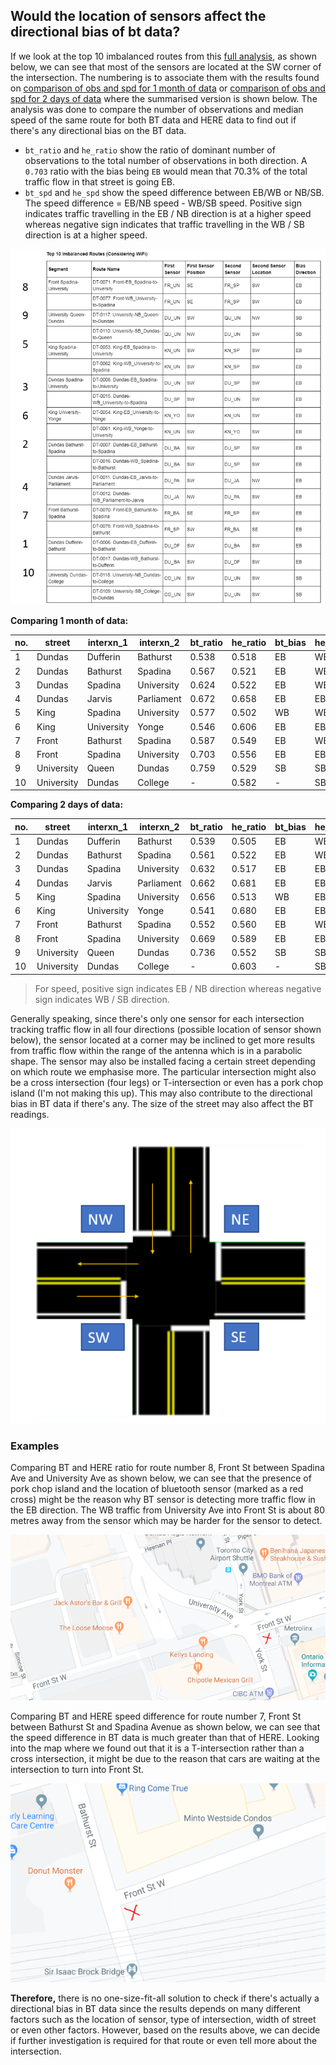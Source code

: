 ## Would the location of sensors affect the directional bias of bt data?
If we look at the top 10 imbalanced routes from this [full analysis](https://github.com/CityofToronto/bdit_king_pilot_dashboard/blob/gh-pages/bluetooth/bt_data_validation.ipynb),
as shown below, we can see that most of the sensors are located at the SW corner of the intersection. 
The numbering is to associate them with the results found on [comparison of obs and spd for 1 month of data](https://github.com/CityofToronto/bdit_data-sources/blob/blip_data_validation/bluetooth/data_validation/comparison_1month_obs_spd.ipynb) or [comparison of obs and spd for 2 days of data](https://github.com/CityofToronto/bdit_data-sources/blob/blip_data_validation/bluetooth/data_validation/comparison_2days_obs_spd.ipynb) where the summarised version is shown below. The analysis was done to compare the number of observations and median speed of the same route for both BT data and HERE data to find out if there's any directional bias on the BT data.
- `bt_ratio` and `he_ratio` show the ratio of dominant number of observations to the total number of observations in both direction. A `0.703` ratio with the bias being `EB` would mean that 70.3% of the total traffic flow in that street is going EB.  
- `bt_spd` and `he_spd` show the speed difference between EB/WB or NB/SB. The speed difference = EB/NB speed - WB/SB speed. Positive sign indicates traffic travelling in the EB / NB direction is at a higher speed whereas negative sign indicates that traffic travelling in the WB / SB direction is at a higher speed. 

![Top 10 imbalanced routes](img/imbalanced_routes_with_numbering.PNG?raw=true)

**Comparing 1 month of data:**

|no.|street|interxn_1|interxn_2|bt_ratio|he_ratio|bt_bias|he_bias|bt_spd|he_spd|bt_bias|he_bias|
|---|---|--------|----------|------|-------|------|-------|-------|--------|-----|---------|
|1|Dundas|Dufferin|Bathurst|0.538|0.518|EB|WB|-0.067|-0.056|WB|WB|
|2|Dundas|Bathurst|Spadina|0.567|0.521|EB|WB|-2.734|0.923|WB|EB|
|3|Dundas|Spadina|University|0.624|0.522|EB|WB|3.509|2.946|EB|EB|
|4|Dundas|Jarvis|Parliament|0.672|0.658|EB|EB|1.674|1.946|EB|EB|
|5|King|Spadina|University|0.577|0.502|WB|WB|0.577|0.380|EB|EB|
|6|King|University|Yonge|0.546|0.606|EB|EB|0.183|1.736|EB|EB|
|7|Front|Bathurst|Spadina|0.587|0.549|EB|WB|-6.419|0.423|WB|EB|
|8|Front|Spadina|University|0.703|0.556|EB|EB|1.283|-0.532|EB|WB|
|9|University|Queen|Dundas|0.759|0.529|SB|SB|5.1125|4.276|NB|NB|
|10|University|Dundas|College|-|0.582|-|SB|-|6.404|-|NB|

**Comparing 2 days of data:**

|no.|street|interxn_1|interxn_2|bt_ratio|he_ratio|bt_bias|he_bias|bt_spd|he_spd|bt_bias|he_bias|
|---|---|--------|----------|------|-------|------|-------|-------|--------|-----|---------|
|1|Dundas|Dufferin|Bathurst|0.539|0.505|EB|WB|-1.015|-1.087|WB|WB|
|2|Dundas|Bathurst|Spadina|0.561|0.522|EB|WB|-3.099|-0.531|WB|WB|
|3|Dundas|Spadina|University|0.632|0.517|EB|EB|0.261|1.588|EB|EB|
|4|Dundas|Jarvis|Parliament|0.662|0.681|EB|EB|2.562|1.595|EB|EB|
|5|King|Spadina|University|0.656|0.513|WB|EB|4.566|0.891|EB|EB|
|6|King|University|Yonge|0.541|0.680|EB|EB|3.854|0.881|EB|EB|
|7|Front|Bathurst|Spadina|0.552|0.560|EB|WB|-6.179|1.598|WB|EB|
|8|Front|Spadina|University|0.669|0.589|EB|EB|1.430|0.444|EB|EB|
|9|University|Queen|Dundas|0.736|0.552|SB|SB|4.892|3.391|NB|NB|
|10|University|Dundas|College|-|0.603|-|SB|-|6.697|-|NB|

> For speed, positive sign indicates EB / NB direction whereas negative sign indicates WB / SB direction.

Generally speaking, since there's only one sensor for each intersection tracking traffic flow in all four directions (possible location of sensor shown below), the sensor located at a corner may be inclined to get more results from traffic flow within the range of the antenna which is in a parabolic shape. The sensor may also be installed facing a certain street depending on which route we emphasise more. The particular intersection might also be a cross intersection (four legs) or T-intersection or even has a pork chop island (I'm not making this up). This may also contribute to the directional bias in BT data if there's any. The size of the street may also affect the BT readings.

![sensor location](img/sensor_location.PNG)

### Examples

Comparing BT and HERE ratio for route number 8, Front St between Spadina Ave and University Ave as shown below, we can see that the presence of pork chop island and the location of bluetooth sensor (marked as a red cross) might be the reason why BT sensor is detecting more traffic flow in the EB direction. The WB traffic from University Ave into Front St is about 80 metres away from the sensor which may be harder for the sensor to detect. 

![route 8](img/route_8.PNG)

Comparing BT and HERE speed difference for route number 7, Front St between Bathurst St and Spadina Avenue as shown below, we can see that the speed difference in BT data is much greater than that of HERE. Looking into the map where we found out that it is a T-intersection rather than a cross intersection, it might be due to the reason that cars are waiting at the intersection to turn into Front St. 

![route 7](img/route_7.PNG)

**Therefore,** there is no one-size-fit-all solution to check if there's actually a directional bias in BT data since the results depends on many different factors such as the location of sensor, type of intersection, width of street or even other factors. However, based on the results above, we can decide if further investigation is required for that route or even tell more about the intersection.
